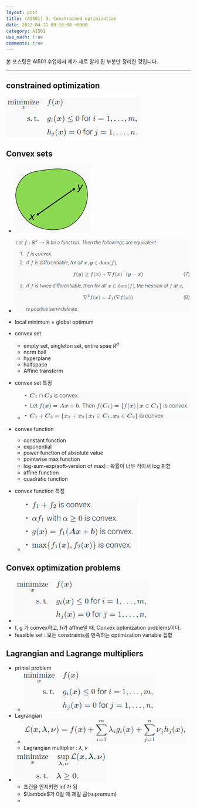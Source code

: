 ```yaml
---
layout: post
title: (AI501) 9. Constrained optimization
date: 2022-04-11 00:10:00 +0900
category: AI501
use_math: true
comments: true
---
```


본 포스팅은 AI501 수업에서 제가 새로 알게 된 부분만 정리한 것입니다.

---

## constrained optimization

![alt image](/public/img/220411/constrained_optimization.png)

## Convex sets

- ![alt image](/public/img/220411/convex.png)
- ![alt image](/public/img/220411/convex_definition.png)
- local minimum = global optimum

- convex set
  - empty set, singleton set, entire spae $R^d$
  - norm ball
  - hyperplane
  - halfspace
  - Affine transform

- convex set 특징
  - ![alt image](/public/img/220411/convex_set_attribute.png)

- convex function
  - constant function
  - exponential
  - power function of absolute value
  - pointwise max function
  - log-sum-exp(soft-version of max) : 확률이 너무 작아서 log 취함
  - affine function
  - quadratic function

- convex function 특징
  - ![alt image](/public/img/220411/convex_function_attribute.png)

## Convex optimization problems

- ![alt image](/public/img/220411/convex_optimization_problem.png)
- f, g 가 convex하고, h가 affine일 때, Convex optimization problems이다.
- feasible set : 모든 constraints를 만족하는 optimization variable 집합

## Lagrangian and Lagrange multipliers

- primal problem
  - ![alt image](/public/img/220411/primal_problem.png)
- Lagrangian
  - ![alt image](/public/img/220411/Lagrangian.png)
  - Lagrangian multiplier : $\lambda, \nu$
- ![alt image](/public/img/220411/primal_problem_solution.png)
  - 조건을 안지키면 $\inf$가 됨
  - $\lambde$가 0일 때 제일 큼(supremum)
  - 